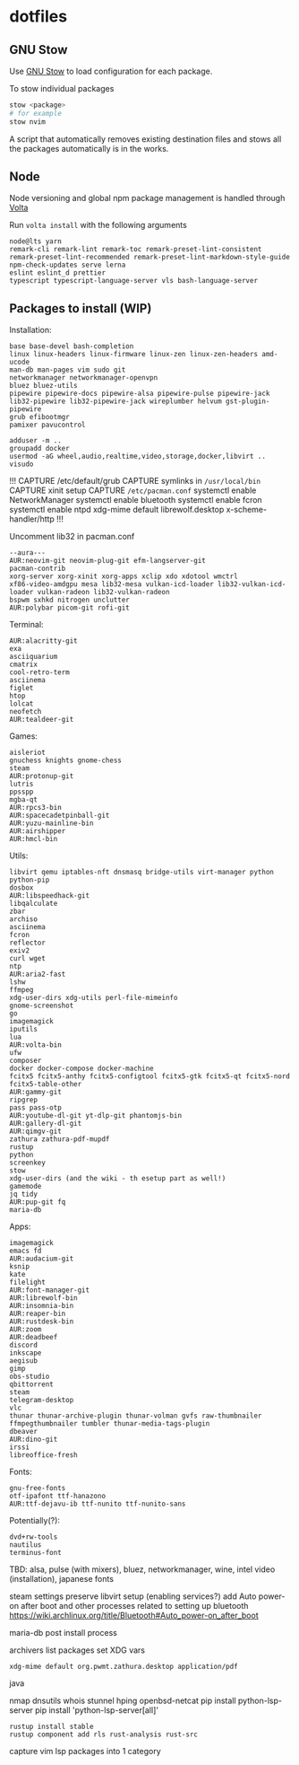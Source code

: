 # dotfiles

## GNU Stow

Use [GNU Stow](https://www.gnu.org/software/stow/) to load configuration for
each package.

To stow individual packages
```bash
stow <package>
# for example
stow nvim
```

A script that automatically removes existing destination files and stows all
the packages automatically is in the works.

## Node

Node versioning and global npm package management is handled through
[Volta](https://volta.sh/)  

Run `volta install` with the following arguments

```
node@lts yarn
remark-cli remark-lint remark-toc remark-preset-lint-consistent remark-preset-lint-recommended remark-preset-lint-markdown-style-guide
npm-check-updates serve lerna
eslint eslint_d prettier
typescript typescript-language-server vls bash-language-server
```

## Packages to install (WIP)

Installation:
```
base base-devel bash-completion
linux linux-headers linux-firmware linux-zen linux-zen-headers amd-ucode 
man-db man-pages vim sudo git
networkmanager networkmanager-openvpn
bluez bluez-utils
pipewire pipewire-docs pipewire-alsa pipewire-pulse pipewire-jack lib32-pipewire lib32-pipewire-jack wireplumber helvum gst-plugin-pipewire
grub efibootmgr
pamixer pavucontrol
```

```
adduser -m ..
groupadd docker
usermod -aG wheel,audio,realtime,video,storage,docker,libvirt ..
visudo
```

!!!
CAPTURE /etc/default/grub
CAPTURE symlinks in `/usr/local/bin`
CAPTURE xinit setup
CAPTURE `/etc/pacman.conf`
systemctl enable NetworkManager
systemctl enable bluetooth
systemctl enable fcron
systemctl enable ntpd
xdg-mime default librewolf.desktop x-scheme-handler/http
!!!


Uncomment lib32 in pacman.conf

```
--aura---
AUR:neovim-git neovim-plug-git efm-langserver-git
pacman-contrib
xorg-server xorg-xinit xorg-apps xclip xdo xdotool wmctrl
xf86-video-amdgpu mesa lib32-mesa vulkan-icd-loader lib32-vulkan-icd-loader vulkan-radeon lib32-vulkan-radeon
bspwm sxhkd nitrogen unclutter
AUR:polybar picom-git rofi-git
```

Terminal:
```
AUR:alacritty-git
exa
asciiquarium
cmatrix
cool-retro-term
asciinema
figlet
htop
lolcat
neofetch
AUR:tealdeer-git
```

Games:
```
aisleriot
gnuchess knights gnome-chess
steam
AUR:protonup-git
lutris
ppsspp
mgba-qt
AUR:rpcs3-bin
AUR:spacecadetpinball-git
AUR:yuzu-mainline-bin
AUR:airshipper
AUR:hmcl-bin
```

Utils:
```
libvirt qemu iptables-nft dnsmasq bridge-utils virt-manager python python-pip
dosbox
AUR:libspeedhack-git
libqalculate
zbar
archiso
asciinema
fcron
reflector
exiv2
curl wget
ntp
AUR:aria2-fast
lshw
ffmpeg
xdg-user-dirs xdg-utils perl-file-mimeinfo
gnome-screenshot
go
imagemagick
iputils
lua
AUR:volta-bin
ufw
composer
docker docker-compose docker-machine
fcitx5 fcitx5-anthy fcitx5-configtool fcitx5-gtk fcitx5-qt fcitx5-nord fcitx5-table-other
AUR:gammy-git
ripgrep
pass pass-otp
AUR:youtube-dl-git yt-dlp-git phantomjs-bin
AUR:gallery-dl-git
AUR:qimgv-git
zathura zathura-pdf-mupdf
rustup
python
screenkey
stow
xdg-user-dirs (and the wiki - th esetup part as well!)
gamemode
jq tidy
AUR:pup-git fq
maria-db
```

Apps:
```
imagemagick
emacs fd
AUR:audacium-git
ksnip
kate
filelight
AUR:font-manager-git
AUR:librewolf-bin
AUR:insomnia-bin
AUR:reaper-bin
AUR:rustdesk-bin
AUR:zoom
AUR:deadbeef
discord
inkscape
aegisub
gimp
obs-studio
qbittorrent
steam
telegram-desktop
vlc
thunar thunar-archive-plugin thunar-volman gvfs raw-thumbnailer ffmpegthumbnailer tumbler thunar-media-tags-plugin
dbeaver
AUR:dino-git
irssi
libreoffice-fresh
```

Fonts:
```
gnu-free-fonts
otf-ipafont ttf-hanazono
AUR:ttf-dejavu-ib ttf-nunito ttf-nunito-sans
```

Potentially(?):
```
dvd+rw-tools
nautilus
terminus-font
```

TBD: alsa, pulse (with mixers), bluez, networkmanager, wine,
intel video (installation), japanese fonts

steam settings preserve
libvirt setup (enabling services?)
add Auto power-on after boot and other processes related to setting up bluetooth
https://wiki.archlinux.org/title/Bluetooth#Auto_power-on_after_boot

maria-db post install process

archivers list packages
set XDG vars

```
xdg-mime default org.pwmt.zathura.desktop application/pdf
```
java



nmap dnsutils whois stunnel hping openbsd-netcat
pip install python-lsp-server
pip install 'python-lsp-server[all]'

```
rustup install stable
rustup component add rls rust-analysis rust-src
```

capture vim lsp packages into 1 category
